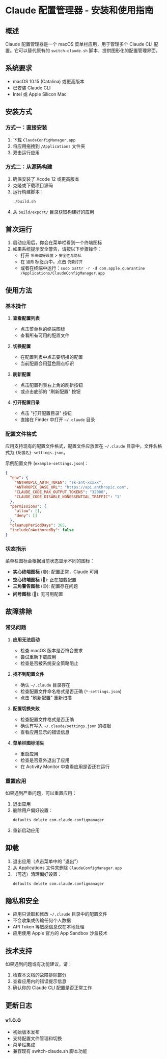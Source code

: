 # Claude 配置管理器 - 安装和使用指南

## 概述

Claude 配置管理器是一个 macOS 菜单栏应用，用于管理多个 Claude CLI 配置。它可以替代原有的 `switch-claude.sh` 脚本，提供图形化的配置管理界面。

## 系统要求

- macOS 10.15 (Catalina) 或更高版本
- 已安装 Claude CLI
- Intel 或 Apple Silicon Mac

## 安装方式

### 方式一：直接安装
1. 下载 `ClaudeConfigManager.app`
2. 将应用拖拽到 `/Applications` 文件夹
3. 双击运行应用

### 方式二：从源码构建
1. 确保安装了 Xcode 12 或更高版本
2. 克隆或下载项目源码
3. 运行构建脚本：
   ```bash
   ./build.sh
   ```
4. 从 `build/export/` 目录获取构建好的应用

## 首次运行

1. 启动应用后，你会在菜单栏看到一个终端图标
2. 如果系统提示安全警告，请按以下步骤操作：
   - 打开 `系统偏好设置` > `安全性与隐私`
   - 在 `通用` 标签页中，点击 `仍要打开`
   - 或者在终端中运行：`sudo xattr -r -d com.apple.quarantine /Applications/ClaudeConfigManager.app`

## 使用方法

### 基本操作

1. **查看配置列表**
   - 点击菜单栏的终端图标
   - 查看所有可用的配置文件

2. **切换配置**
   - 在配置列表中点击要切换的配置
   - 当前配置会用蓝色圆点标识

3. **刷新配置**
   - 点击配置列表右上角的刷新按钮
   - 或点击底部的 "刷新配置" 按钮

4. **打开配置目录**
   - 点击 "打开配置目录" 按钮
   - 直接在 Finder 中打开 `~/.claude` 目录

### 配置文件格式

应用支持现有的配置文件格式，配置文件应放置在 `~/.claude` 目录中，文件名格式为 `{配置名}-settings.json`。

示例配置文件 (`example-settings.json`)：
```json
{
  "env": {
    "ANTHROPIC_AUTH_TOKEN": "sk-ant-xxxxx",
    "ANTHROPIC_BASE_URL": "https://api.anthropic.com",
    "CLAUDE_CODE_MAX_OUTPUT_TOKENS": "32000",
    "CLAUDE_CODE_DISABLE_NONESSENTIAL_TRAFFIC": "1"
  },
  "permissions": {
    "allow": [],
    "deny": []
  },
  "cleanupPeriodDays": 365,
  "includeCoAuthoredBy": false
}
```

### 状态指示

菜单栏图标会根据当前状态显示不同的图标：

- **实心终端图标** (🟢): 配置正常，Claude 可用
- **空心终端图标** (🔵): 正在加载配置
- **三角警告图标** (🟡): 配置存在问题
- **问号图标** (🔴): 无可用配置

## 故障排除

### 常见问题

1. **应用无法启动**
   - 检查 macOS 版本是否符合要求
   - 尝试重新下载应用
   - 检查是否被系统安全策略阻止

2. **找不到配置文件**
   - 确认 `~/.claude` 目录存在
   - 检查配置文件命名格式是否正确 (`*-settings.json`)
   - 点击 "刷新配置" 重新扫描

3. **配置切换失败**
   - 检查配置文件格式是否正确
   - 确认有写入 `~/.claude/settings.json` 的权限
   - 查看应用显示的错误信息

4. **菜单栏图标消失**
   - 重启应用
   - 检查是否意外退出了应用
   - 在 Activity Monitor 中查看应用是否还在运行

### 重置应用

如果遇到严重问题，可以重置应用：

1. 退出应用
2. 删除用户偏好设置：
   ```bash
   defaults delete com.claude.configmanager
   ```
3. 重新启动应用

## 卸载

1. 退出应用（点击菜单中的 "退出"）
2. 从 Applications 文件夹删除 `ClaudeConfigManager.app`
3. （可选）清理偏好设置：
   ```bash
   defaults delete com.claude.configmanager
   ```

## 隐私和安全

- 应用只读取和修改 `~/.claude` 目录中的配置文件
- 不会收集或传输任何个人数据
- API Token 等敏感信息仅在本地处理
- 应用使用 Apple 官方的 App Sandbox 沙盒技术

## 技术支持

如果遇到问题或有功能建议，请：

1. 检查本文档的故障排除部分
2. 查看应用内的错误提示信息
3. 确认你的 Claude CLI 配置是否正常工作

## 更新日志

### v1.0.0
- 初始版本发布
- 支持配置文件管理和切换
- 菜单栏集成
- 兼容现有 switch-claude.sh 脚本功能